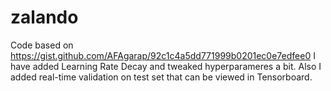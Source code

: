 # zalando
Code based on https://gist.github.com/AFAgarap/92c1c4a5dd771999b0201ec0e7edfee0 I have added Learning Rate Decay and tweaked hyperparameres a bit. Also I added real-time validation on test set that can be viewed in Tensorboard.
